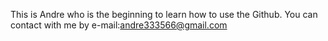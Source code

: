 This is Andre who is the beginning to learn how to use the Github.
You can contact with me by e-mail:andre333566@gmail.com 
